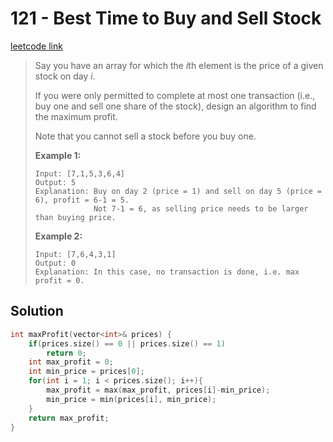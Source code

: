 # 121 - Best Time to Buy and Sell Stock

[leetcode link](https://leetcode.com/problems/best-time-to-buy-and-sell-stock/)

> Say you have an array for which the *i*th element is the price of a given stock on day *i*.
>
> If you were only permitted to complete at most one transaction (i.e., buy one and sell one share of the stock), design an algorithm to find  the maximum profit.
>
> Note that you cannot sell a stock before you buy one.
>
> **Example 1:**
>
> ```
> Input: [7,1,5,3,6,4]
> Output: 5
> Explanation: Buy on day 2 (price = 1) and sell on day 5 (price = 6), profit = 6-1 = 5.
>              Not 7-1 = 6, as selling price needs to be larger than buying price.
> ```
>
> **Example 2:**
>
> ```
> Input: [7,6,4,3,1]
> Output: 0
> Explanation: In this case, no transaction is done, i.e. max profit = 0.
> ```

## Solution

```cpp
int maxProfit(vector<int>& prices) {
    if(prices.size() == 0 || prices.size() == 1)
        return 0;
    int max_profit = 0;
    int min_price = prices[0];
    for(int i = 1; i < prices.size(); i++){
        max_profit = max(max_profit, prices[i]-min_price);
        min_price = min(prices[i], min_price);
    }
    return max_profit;
}
```